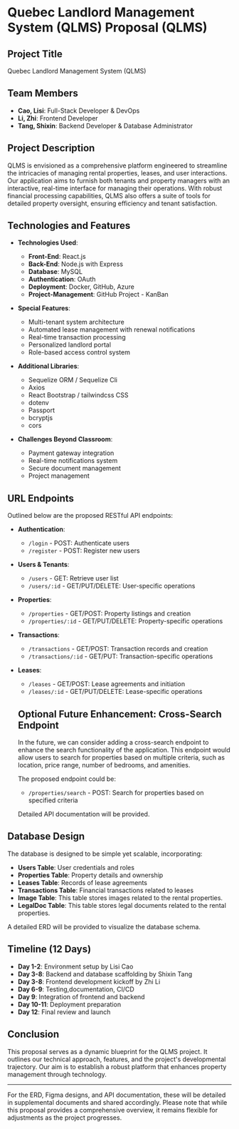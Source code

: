 # Quebec Landlord Management System (QLMS) Proposal (QLMS)

## Project Title
Quebec Landlord Management System (QLMS) 

## Team Members
- **Cao, Lisi**: Full-Stack Developer & DevOps
- **Li, Zhi**: Frontend Developer
- **Tang, Shixin**: Backend Developer & Database Administrator

## Project Description
QLMS is envisioned as a comprehensive platform engineered to streamline the intricacies of managing rental properties, leases, and user interactions. Our application aims to furnish both tenants and property managers with an interactive, real-time interface for managing their operations. With robust financial processing capabilities, QLMS also offers a suite of tools for detailed property oversight, ensuring efficiency and tenant satisfaction. 

## Technologies and Features

- **Technologies Used**:
  - **Front-End**: React.js
  - **Back-End**: Node.js with Express
  - **Database**: MySQL
  - **Authentication**: OAuth
  - **Deployment**: Docker, GitHub, Azure
  - **Project-Management**: GitHub Project - KanBan

- **Special Features**:
  - Multi-tenant system architecture
  - Automated lease management with renewal notifications
  - Real-time transaction processing
  - Personalized landlord portal
  - Role-based access control system

- **Additional Libraries**:
  - Sequelize ORM / Sequelize Cli
  - Axios
  - React Bootstrap / tailwindcss CSS
  - dotenv
  - Passport
  - bcryptjs
  - cors

- **Challenges Beyond Classroom**:
  - Payment gateway integration
  - Real-time notifications system
  - Secure document management
  - Project management

## URL Endpoints
Outlined below are the proposed RESTful API endpoints:

- **Authentication**:
  - `/login` - POST: Authenticate users
  - `/register` - POST: Register new users

- **Users & Tenants**:
  - `/users` - GET: Retrieve user list
  - `/users/:id` - GET/PUT/DELETE: User-specific operations

- **Properties**:
  - `/properties` - GET/POST: Property listings and creation
  - `/properties/:id` - GET/PUT/DELETE: Property-specific operations

- **Transactions**:
  - `/transactions` - GET/POST: Transaction records and creation
  - `/transactions/:id` - GET/PUT: Transaction-specific operations

- **Leases**:
  - `/leases` - GET/POST: Lease agreements and initiation
  - `/leases/:id` - GET/PUT/DELETE: Lease-specific operations

  ## Optional Future Enhancement: Cross-Search Endpoint

  In the future, we can consider adding a cross-search endpoint to enhance the search functionality of the application. This endpoint would allow users to search for properties based on multiple criteria, such as location, price range, number of bedrooms, and amenities.

  The proposed endpoint could be:

  - `/properties/search` - POST: Search for properties based on specified criteria

  Detailed API documentation will be provided.
  
## Database Design
The database is designed to be simple yet scalable, incorporating:

- **Users Table**: User credentials and roles
- **Properties Table**: Property details and ownership
- **Leases Table**: Records of lease agreements
- **Transactions Table**: Financial transactions related to leases
- **Image Table**: This table stores images related to the rental properties. 
- **LegalDoc Table**: This table stores legal documents related to the rental properties.

A detailed ERD will be provided to visualize the database schema.

## Timeline (12 Days)
- **Day 1-2**: Environment setup by Lisi Cao
- **Day 3-8**: Backend and database scaffolding by Shixin Tang
- **Day 3-8**: Frontend development kickoff by Zhi Li
- **Day 6-9**: Testing,documentation, CI/CD 
- **Day 9**: Integration of frontend and backend
- **Day 10-11**: Deployment preparation
- **Day 12**: Final review and launch

## Conclusion
This proposal serves as a dynamic blueprint for the QLMS project. It outlines our technical approach, features, and the project's developmental trajectory. Our aim is to establish a robust platform that enhances property management through technology.

---

For the ERD, Figma designs, and API documentation, these will be detailed in supplemental documents and shared accordingly. Please note that while this proposal provides a comprehensive overview, it remains flexible for adjustments as the project progresses. 
